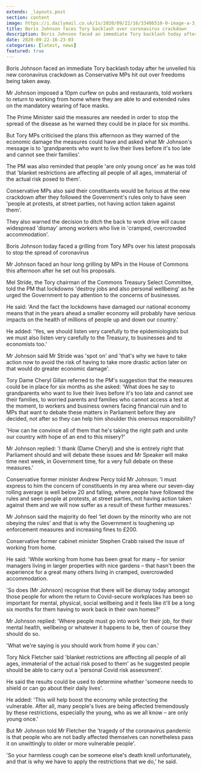 ```yaml
---
extends: _layouts.post
section: content
image: https://i.dailymail.co.uk/1s/2020/09/22/16/33486510-0-image-a-3_1600786828263.jpg 
title: Boris Johnson faces Tory backlash over coronavirus crackdown 
description: Boris Johnson faced an immediate Tory backlash today after he unveiled his new coronavirus crackdown as Conservative MPs hit out over freedoms being taken away. 
date: 2020-09-22-16-23-03 
categories: [latest, news] 
featured: true 
--- 
```

Boris Johnson faced an immediate Tory backlash today after he unveiled his new coronavirus crackdown as Conservative MPs hit out over freedoms being taken away. 

Mr Johnson imposed a 10pm curfew on pubs and restaurants, told workers to return to working from home where they are able to and extended rules on the mandatory wearing of face masks. 

The Prime Minister said the measures are needed in order to stop the spread of the disease as he warned they could be in place for six months. 

But Tory MPs criticised the plans this afternoon as they warned of the economic damage the measures could have and asked what Mr Johnson's message is to 'grandparents who want to live their lives before it's too late and cannot see their families'. 

The PM was also reminded that people 'are only young once' as he was told that 'blanket restrictions are affecting all people of all ages, immaterial of the actual risk posed to them'. 

Conservative MPs also said their constituents would be furious at the new crackdown after they followed the Government's rules only to have seen 'people at protests, at street parties, not having action taken against them'.   

They also warned the decision to ditch the back to work drive will cause widespread 'dismay' among workers who live in 'cramped, overcrowded accommodation'.     

Boris Johnson today faced a grilling from Tory MPs over his latest proposals to stop the spread of coronavirus

Mr Johnson faced an hour long grilling by MPs in the House of Commons this afternoon after he set out his proposals. 

Mel Stride, the Tory chairman of the Commons Treasury Select Committee, told the PM that lockdowns 'destroy jobs and also personal wellbeing' as he urged the Government to pay attention to the concerns of businesses. 

He said: 'And the fact the lockdowns have damaged our national economy means that in the years ahead a smaller economy will probably have serious impacts on the health of millions of people up and down our country.' 

He added: 'Yes, we should listen very carefully to the epidemiologists but we must also listen very carefully to the Treasury, to businesses and to economists too.'

Mr Johnson said Mr Stride was 'spot on' and 'that's why we have to take action now to avoid the risk of having to take more drastic action later on that would do greater economic damage'. 

Tory Dame Cheryl Gillan referred to the PM's suggestion that the measures could be in place for six months as she asked: 'What does he say to grandparents who want to live their lives before it's too late and cannot see their families, to worried parents and families who cannot access a test at the moment, to workers and business owners facing financial ruin and to MPs that want to debate these matters in Parliament before they are decided, not after so they can help him shoulder this onerous responsibility?

'How can he convince all of them that he's taking the right path and unite our country with hope of an end to this misery?'

Mr Johnson replied: 'I thank (Dame Cheryl) and she is entirely right that Parliament should and will debate these issues and Mr Speaker will make time next week, in Government time, for a very full debate on these measures.'

Conservative former minister Andrew Percy told Mr Johnson: 'I must express to him the concern of constituents in my area where our seven-day rolling average is well below 20 and falling, where people have followed the rules and seen people at protests, at street parties, not having action taken against them and we will now suffer as a result of these further measures.'

Mr Johnson said the majority do feel 'let down by the minority who are not obeying the rules' and that is why the Government is toughening up enforcement measures and increasing fines to £200.        

Conservative former cabinet minister Stephen Crabb raised the issue of working from home. 

He said: 'While working from home has been great for many – for senior managers living in larger properties with nice gardens – that hasn't been the experience for a great many others living in cramped, overcrowded accommodation.

'So does (Mr Johnson) recognise that there will be dismay today amongst those people for whom the return to Covid-secure workplaces has been so important for mental, physical, social wellbeing and it feels like it'll be a long six months for them having to work back in their own homes?'

Mr Johnson replied: 'Where people must go into work for their job, for their mental health, wellbeing or whatever it happens to be, then of course they should do so.

'What we're saying is you should work from home if you can.'

Tory Nick Fletcher said 'blanket restrictions are affecting all people of all ages, immaterial of the actual risk posed to them' as he suggested people should be able to carry out a 'personal Covid risk assessment'.   

He said the results could be used to determine whether 'someone needs to shield or can go about their daily lives'. 

He added: 'This will help boost the economy while protecting the vulnerable. After all, many people's lives are being affected tremendously by these restrictions, especially the young, who as we all know – are only young once.'

But Mr Johnson told Mr Fletcher the 'tragedy of the coronavirus pandemic is that people who are not badly affected themselves can nonetheless pass it on unwittingly to older or more vulnerable people'.

'So your harmless cough can be someone else's death knell unfortunately, and that is why we have to apply the restrictions that we do,' he said. 

